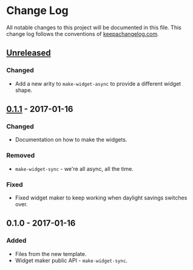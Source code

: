 # Change Log
All notable changes to this project will be documented in this file. This change log follows the conventions of [keepachangelog.com](http://keepachangelog.com/).

## [Unreleased]
### Changed
- Add a new arity to `make-widget-async` to provide a different widget shape.

## [0.1.1] - 2017-01-16
### Changed
- Documentation on how to make the widgets.

### Removed
- `make-widget-sync` - we're all async, all the time.

### Fixed
- Fixed widget maker to keep working when daylight savings switches over.

## 0.1.0 - 2017-01-16
### Added
- Files from the new template.
- Widget maker public API - `make-widget-sync`.

[Unreleased]: https://github.com/your-name/mir/compare/0.1.1...HEAD
[0.1.1]: https://github.com/your-name/mir/compare/0.1.0...0.1.1

